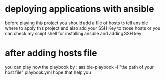 # deploying applications with ansible 
before playing this project you should add a file of hosts to tell ansible where to apply this project 
and also add your SSH Key to those hosts
or you can check my script shell for installing ansible and adding SSH key 

# after adding hosts file
you can play now the playbook by :
ansible-playbook -i "the path of your host file" playbook.yml 
hope that help you 
